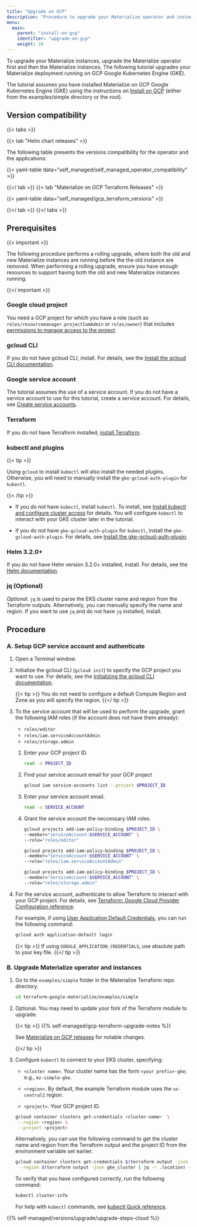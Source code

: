 ```yaml
---
title: "Upgrade on GCP"
description: "Procedure to upgrade your Materialize operator and instances running on GCP"
menu:
  main:
    parent: "install-on-gcp"
    identifier: "upgrade-on-gcp"
    weight: 10
---
```


To upgrade your Materialize instances, upgrade the Materialize operator first
and then the Materialize instances. The following tutorial upgrades your
Materialize deployment running on GCP Google Kubernetes Engine (GKE).

The tutorial assumes you have installed Materialize on GCP Google Kubernetes
Engine (GKE) using the instructions on [Install on
GCP](/installation/install-on-gcp/) (either from the examples/simple directory
or the root).

## Version compatibility

{{< tabs >}}

{{< tab "Helm chart releases" >}}

The following table presents the versions compatibility for the operator and the
applications:

{{< yaml-table data="self_managed/self_managed_operator_compatibility" >}}

{{</ tab >}}
{{< tab "Materialize on GCP Terraform Releases" >}}

{{< yaml-table data="self_managed/gcp_terraform_versions" >}}

{{</ tab >}}
{{</ tabs >}}

## Prerequisites

{{< important >}}

The following procedure performs a rolling upgrade, where both the old and new
Materialize instances are running before the the old instance are removed.
When performing a rolling upgrade, ensure you have enough resources to support
having both the old and new Materialize instances running.

{{</ important >}}

### Google cloud project

You need a GCP project for which you have a role (such as
`roles/resourcemanager.projectIamAdmin` or `roles/owner`) that includes [
permissions to manage access to the
project](https://cloud.google.com/iam/docs/granting-changing-revoking-access).

### gcloud CLI

If you do not have gcloud CLI, install. For details, see the [Install the gcloud
CLI documentation](https://cloud.google.com/sdk/docs/install).

### Google service account

The tutorial assumes the use of a service account. If you do not have a service
account to use for this tutorial, create a service account. For details, see
[Create service
accounts](https://cloud.google.com/iam/docs/service-accounts-create#creating).

### Terraform

If you do not have Terraform installed, [install
Terraform](https://developer.hashicorp.com/terraform/install?product_intent=terraform).

### kubectl and plugins

{{< tip >}}

Using `gcloud` to install `kubectl` will also install the needed plugins.
Otherwise, you will need to manually install the `gke-gcloud-auth-plugin` for
`kubectl`.

{{< /tip >}}

- If you do not have `kubectl`, install `kubectl`.  To install, see [Install
  kubectl and configure cluster
  access](https://cloud.google.com/kubernetes-engine/docs/how-to/cluster-access-for-kubectl)
  for details. You will configure `kubectl` to interact with your GKE cluster
  later in the tutorial.

- If you do not have `gke-gcloud-auth-plugin` for `kubectl`, install the
  `gke-gcloud-auth-plugin`. For details, see [Install the
  gke-gcloud-auth-plugin](https://cloud.google.com/kubernetes-engine/docs/how-to/cluster-access-for-kubectl#install_plugin).

### Helm 3.2.0+

If you do not have Helm version 3.2.0+ installed, install.  For details, see the
[Helm documentation](https://helm.sh/docs/intro/install/).

### jq (Optional)

*Optional*. `jq` is used to parse the EKS cluster name and region from the
Terraform outputs. Alternatively, you can manually specify the name and region.
If you want to use `jq` and do not have `jq` installed, install.

## Procedure

### A. Setup GCP service account and authenticate

1. Open a Terminal window.

1. Initialize the gcloud CLI (`gcloud init`) to specify the GCP project you want
   to use. For details, see the [Initializing the gcloud CLI
   documentation](https://cloud.google.com/sdk/docs/initializing#initialize_the).

   {{< tip >}}
   You do not need to configure a default Compute Region and Zone as you will
   specify the region.
   {{</ tip >}}

1. To the service account that will be used to perform the upgrade,
   grant the following IAM roles (if the account does not have them already):

   - `roles/editor`
   - `roles/iam.serviceAccountAdmin`
   - `roles/storage.admin`

   1. Enter your GCP project ID.

      ```bash
      read -s PROJECT_ID
      ```

   1. Find your service account email for your GCP project

      ```bash
      gcloud iam service-accounts list --project $PROJECT_ID
      ```

   1. Enter your service account email.

      ```bash
      read -s SERVICE_ACCOUNT
      ```

   1. Grant the service account the neccessary IAM roles.

      ```bash
      gcloud projects add-iam-policy-binding $PROJECT_ID \
      --member="serviceAccount:$SERVICE_ACCOUNT" \
      --role="roles/editor"

      gcloud projects add-iam-policy-binding $PROJECT_ID \
      --member="serviceAccount:$SERVICE_ACCOUNT" \
      --role="roles/iam.serviceAccountAdmin"

      gcloud projects add-iam-policy-binding $PROJECT_ID \
      --member="serviceAccount:$SERVICE_ACCOUNT" \
      --role="roles/storage.admin"
      ```

1. For the service account, authenticate to allow Terraform to interact with
   your GCP project. For details, see [Terraform: Google Cloud Provider
   Configuration
   reference](https://registry.terraform.io/providers/hashicorp/google/latest/docs/guides/provider_reference#authentication).

   For example, if using [User Application Default
   Credentials](https://cloud.google.com/sdk/gcloud/reference/auth/application-default),
   you can run the following command:

   ```bash
   gcloud auth application-default login
   ```

   {{< tip >}}
   If using `GOOGLE_APPLICATION_CREDENTIALS`, use absolute path to your key file.
   {{</ tip >}}

### B. Upgrade Materialize operator and instances

1. Go to the `examples/simple` folder in the Materialize Terraform repo
   directory.

   ```bash
   cd terraform-google-materialize/examples/simple
   ```

1. Optional. You may need to update your fork of the Terraform module to
   upgrade.

   {{< tip >}}
   {{% self-managed/gcp-terraform-upgrade-notes %}}

   See [Materialize on GCP releases](/installation/appendix-terraforms/#materialize-on-gcp-terraform-module) for notable changes.

   {{</ tip >}}

1. Configure `kubectl` to connect to your EKS cluster, specifying:

   - `<cluster name>`. Your cluster name has the form `<your prefix>-gke`; e.g.,
     `mz-simple-gke`.

   - `<region>`. By default, the example Terraform module uses the `us-central1`
     region.

   - `<project>`. Your GCP project ID.

   ```bash
   gcloud container clusters get-credentials <cluster-name>  \
    --region <region> \
    --project <project>
   ```

   Alternatively, you can use the following command to get the cluster name and
   region from the Terraform output and the project ID from the environment
   variable set earlier.

   ```bash
   gcloud container clusters get-credentials $(terraform output -json gke_cluster | jq -r .name) \
    --region $(terraform output -json gke_cluster | jq -r .location) --project $PROJECT_ID
   ```

   To verify that you have configured correctly, run the following command:

   ```bash
   kubectl cluster-info
   ```

   For help with `kubectl` commands, see [kubectl Quick
   reference](https://kubernetes.io/docs/reference/kubectl/quick-reference/).

{{% self-managed/versions/upgrade/upgrade-steps-cloud %}}
